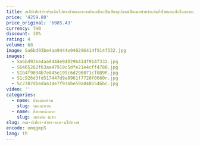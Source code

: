 ```yaml
---
title: สเต็ปเปอร์สำหรับเดินไปทางซ้ายและขวาพร้อมเชือกปิดเสียงอุปกรณ์ฟิตเนสสำหรับเล่นกีฬาขนาดเล็กในสถานที่
price: '4259.80'
price_original: '6085.43'
currency: THB
discount: 30%
rating: 4
volume: 68
image: Sa6bd93be4aa9444e940296414f914f332.jpg
images:
  - Sa6bd93be4aa9444e940296414f914f332.jpg
  - S6465262f63aa47919c5dfe21e4cff4780.jpg
  - S1b4f9034b7e045e199c6d290071cf089F.jpg
  - S1c926d3fd517447d9a8961f7728f0660r.jpg
  - Sc2707dbedaa14e7f936be59a8485546bc.jpg
video: ''
categories:
  - name: บ้านและสวน
    slug: านและสวน
  - name: สิ่งทอหน้าแรก
    slug: งทอหน-าแรก
slug: สเต-ปเปอร-สำหร-บเด-นไปทางซ
encode: omqgmpS
lang: th
---
```

  